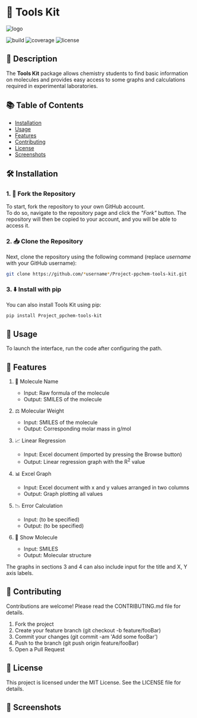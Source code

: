 
# 🧰 Tools Kit
![logo](https://github.com/sgrunber/Project-ppchem-tools-kit/assets/160881864/2e4590b3-7015-4f69-9746-d950e87a7f8f)

![build](https://img.shields.io/badge/build-passing-brightgreen)
![coverage](https://img.shields.io/badge/coverage-95%25-brightgreen)
![license](https://img.shields.io/badge/license-MIT-blue)

## 📖 Description
The **Tools Kit** package allows chemistry students to find basic information on molecules and provides easy access to some graphs and calculations required in experimental laboratories.

## 📚 Table of Contents
- [Installation](#-installation)
- [Usage](#-usage)
- [Features](#-features)
- [Contributing](#-contributing)
- [License](#-license)
- [Screenshots](#-screenshots)

## 🛠️ Installation

### 1. 🍴 Fork the Repository
To start, fork the repository to your own GitHub account.  
To do so, navigate to the repository page and click the *"Fork"* button. The repository will then be copied to your account, and you will be able to access it.

### 2. 📥 Clone the Repository
Next, clone the repository using the following command (replace *username* with your GitHub username):

```bash
git clone https://github.com/*username*/Project-ppchem-tools-kit.git
```

### 3. ⬇️ Install with pip
You can also install Tools Kit using pip:

```bash
pip install Project_ppchem-tools-kit
```

## 🚀 Usage

To launch the interface, run the code after configuring the path.

## 🧪 Features

1. 🧬 Molecule Name
   - Input: Raw formula of the molecule
   - Output: SMILES of the molecule

2. ⚖️ Molecular Weight
   - Input: SMILES of the molecule
   - Output: Corresponding molar mass in g/mol

3. 📈 Linear Regression
   - Input: Excel document (imported by pressing the Browse button)
   - Output: Linear regression graph with the R<sup>2</sup> value

4. 📊 Excel Graph
   - Input: Excel document with x and y values arranged in two columns
   - Output: Graph plotting all values

5. 📉 Error Calculation
   - Input: (to be specified)
   - Output: (to be specified)

6. 🧪 Show Molecule
   - Input: SMILES
   - Output: Molecular structure

The graphs in sections 3 and 4 can also include input for the title and X, Y axis labels.

## 🤝 Contributing

Contributions are welcome! Please read the CONTRIBUTING.md file for details.

1. Fork the project
2. Create your feature branch (git checkout -b feature/fooBar)
3. Commit your changes (git commit -am 'Add some fooBar')
4. Push to the branch (git push origin feature/fooBar)
5. Open a Pull Request

## 📜 License

This project is licensed under the MIT License. See the LICENSE file for details.

## 📸 Screenshots

